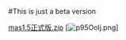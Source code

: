 #This is just a beta version 

[mas1.5正式版.zip](https://github.com/sbofinWord/sbofinWord.github.io/files/9314271/mas1.5.zip)
[![p95Oolj.png](https://s1.ax1x.com/2023/05/21/p95Oolj.png)]


